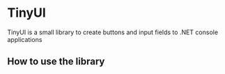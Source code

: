 # TinyUI
TinyUI is a small library to create buttons and input fields to .NET console applications


## How to use the library

